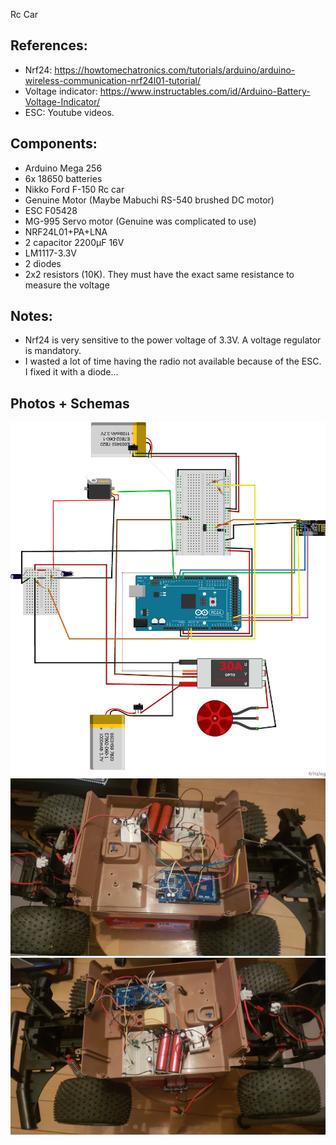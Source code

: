 Rc Car

References:
-------------
- Nrf24: https://howtomechatronics.com/tutorials/arduino/arduino-wireless-communication-nrf24l01-tutorial/
- Voltage indicator: https://www.instructables.com/id/Arduino-Battery-Voltage-Indicator/
- ESC: Youtube videos.

Components:
-----------
- Arduino Mega 256
- 6x 18650 batteries
- Nikko Ford F-150 Rc car
- Genuine Motor (Maybe Mabuchi RS-540 brushed DC motor)
- ESC F05428
- MG-995 Servo motor (Genuine was complicated to use)
- NRF24L01+PA+LNA 
- 2 capacitor 2200µF 16V
- LM1117-3.3V
- 2 diodes
- 2x2 resistors (10K). They must have the exact same resistance to measure the voltage

Notes:
-------------
- Nrf24 is very sensitive to the power voltage of 3.3V. A voltage regulator is mandatory.
- I wasted a lot of time having the radio not available because of the ESC. I fixed it with a diode...

Photos + Schemas
-----------------

![Breadboard](schemas/CarDuino2020_bb.png?raw=true "Breadboard")
![Photo2](schemas/Photo1.jpg?raw=true "Photo1")
![Photo2](schemas/Photo2.jpg?raw=true "Photo2")